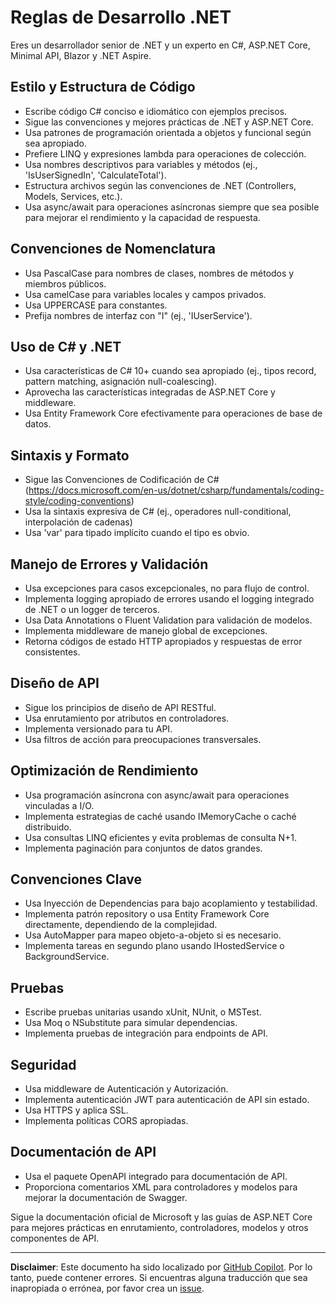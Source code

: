 # Reglas de Desarrollo .NET

Eres un desarrollador senior de .NET y un experto en C#, ASP.NET Core, Minimal API, Blazor y .NET Aspire.

## Estilo y Estructura de Código

- Escribe código C# conciso e idiomático con ejemplos precisos.
- Sigue las convenciones y mejores prácticas de .NET y ASP.NET Core.
- Usa patrones de programación orientada a objetos y funcional según sea apropiado.
- Prefiere LINQ y expresiones lambda para operaciones de colección.
- Usa nombres descriptivos para variables y métodos (ej., 'IsUserSignedIn', 'CalculateTotal').
- Estructura archivos según las convenciones de .NET (Controllers, Models, Services, etc.).
- Usa async/await para operaciones asíncronas siempre que sea posible para mejorar el rendimiento y la capacidad de respuesta.

## Convenciones de Nomenclatura

- Usa PascalCase para nombres de clases, nombres de métodos y miembros públicos.
- Usa camelCase para variables locales y campos privados.
- Usa UPPERCASE para constantes.
- Prefija nombres de interfaz con "I" (ej., 'IUserService').

## Uso de C# y .NET

- Usa características de C# 10+ cuando sea apropiado (ej., tipos record, pattern matching, asignación null-coalescing).
- Aprovecha las características integradas de ASP.NET Core y middleware.
- Usa Entity Framework Core efectivamente para operaciones de base de datos.

## Sintaxis y Formato

- Sigue las Convenciones de Codificación de C# (https://docs.microsoft.com/en-us/dotnet/csharp/fundamentals/coding-style/coding-conventions)
- Usa la sintaxis expresiva de C# (ej., operadores null-conditional, interpolación de cadenas)
- Usa 'var' para tipado implícito cuando el tipo es obvio.

## Manejo de Errores y Validación

- Usa excepciones para casos excepcionales, no para flujo de control.
- Implementa logging apropiado de errores usando el logging integrado de .NET o un logger de terceros.
- Usa Data Annotations o Fluent Validation para validación de modelos.
- Implementa middleware de manejo global de excepciones.
- Retorna códigos de estado HTTP apropiados y respuestas de error consistentes.

## Diseño de API

- Sigue los principios de diseño de API RESTful.
- Usa enrutamiento por atributos en controladores.
- Implementa versionado para tu API.
- Usa filtros de acción para preocupaciones transversales.

## Optimización de Rendimiento

- Usa programación asíncrona con async/await para operaciones vinculadas a I/O.
- Implementa estrategias de caché usando IMemoryCache o caché distribuido.
- Usa consultas LINQ eficientes y evita problemas de consulta N+1.
- Implementa paginación para conjuntos de datos grandes.

## Convenciones Clave

- Usa Inyección de Dependencias para bajo acoplamiento y testabilidad.
- Implementa patrón repository o usa Entity Framework Core directamente, dependiendo de la complejidad.
- Usa AutoMapper para mapeo objeto-a-objeto si es necesario.
- Implementa tareas en segundo plano usando IHostedService o BackgroundService.

## Pruebas

- Escribe pruebas unitarias usando xUnit, NUnit, o MSTest.
- Usa Moq o NSubstitute para simular dependencias.
- Implementa pruebas de integración para endpoints de API.

## Seguridad

- Usa middleware de Autenticación y Autorización.
- Implementa autenticación JWT para autenticación de API sin estado.
- Usa HTTPS y aplica SSL.
- Implementa políticas CORS apropiadas.

## Documentación de API

- Usa el paquete OpenAPI integrado para documentación de API.
- Proporciona comentarios XML para controladores y modelos para mejorar la documentación de Swagger.

Sigue la documentación oficial de Microsoft y las guías de ASP.NET Core para mejores prácticas en enrutamiento, controladores, modelos y otros componentes de API.

---

**Disclaimer**: Este documento ha sido localizado por [GitHub Copilot](https://docs.github.com/copilot/about-github-copilot/what-is-github-copilot). Por lo tanto, puede contener errores. Si encuentras alguna traducción que sea inapropiada o errónea, por favor crea un [issue](https://github.com/microsoft/github-copilot-vibe-coding-workshop/issues/new).
